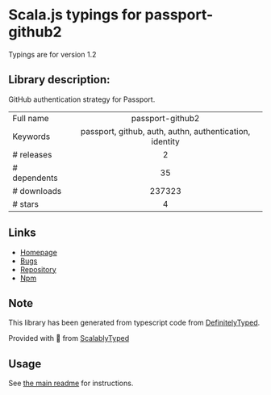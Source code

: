 
# Scala.js typings for passport-github2

Typings are for version 1.2

## Library description:
GitHub authentication strategy for Passport.

|                    |                 |
| ------------------ | :-------------: |
| Full name          | passport-github2 |
| Keywords           | passport, github, auth, authn, authentication, identity |
| # releases         | 2 |
| # dependents       | 35 |
| # downloads        | 237323 |
| # stars            | 4 |

## Links
- [Homepage](https://github.com/cfsghost/passport-github#readme)
- [Bugs](http://github.com/cfsghost/passport-github/issues)
- [Repository](https://github.com/cfsghost/passport-github)
- [Npm](https://www.npmjs.com/package/passport-github2)
    


## Note
This library has been generated from typescript code from [DefinitelyTyped](https://definitelytyped.org).

Provided with :purple_heart: from [ScalablyTyped](https://github.com/oyvindberg/ScalablyTyped)

## Usage
See [the main readme](../../readme.md) for instructions.


